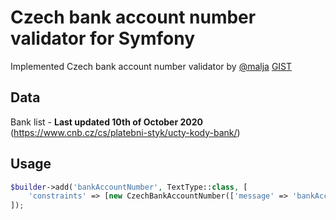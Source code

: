 # Czech bank account number validator for Symfony
Implemented Czech bank account number validator by [@malja](https://github.com/malja) [GIST](https://gist.github.com/malja/4fbe9b69878fc81dd2dd77c57fc059a9)

## Data
Bank list - **Last updated 10th of October 2020** (https://www.cnb.cz/cs/platebni-styk/ucty-kody-bank/)

## Usage
```php
$builder->add('bankAccountNumber', TextType::class, [
    'constraints' => [new CzechBankAccountNumber(['message' => 'bankAccountNumber.format'])]
]);
```
